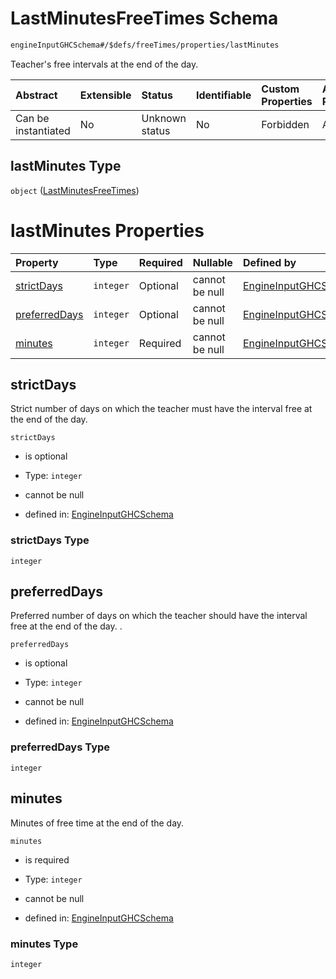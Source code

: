 # LastMinutesFreeTimes Schema

```txt
engineInputGHCSchema#/$defs/freeTimes/properties/lastMinutes
```

Teacher's free intervals at the end of the day.

| Abstract            | Extensible | Status         | Identifiable | Custom Properties | Additional Properties | Access Restrictions | Defined In                                                        |
| :------------------ | :--------- | :------------- | :----------- | :---------------- | :-------------------- | :------------------ | :---------------------------------------------------------------- |
| Can be instantiated | No         | Unknown status | No           | Forbidden         | Allowed               | none                | [ghc.schema.json*](../out/ghc.schema.json "open original schema") |

## lastMinutes Type

`object` ([LastMinutesFreeTimes](ghc-defs-freetimes-properties-lastminutesfreetimes.md))

# lastMinutes Properties

| Property                        | Type      | Required | Nullable       | Defined by                                                                                                                                                                                     |
| :------------------------------ | :-------- | :------- | :------------- | :--------------------------------------------------------------------------------------------------------------------------------------------------------------------------------------------- |
| [strictDays](#strictdays)       | `integer` | Optional | cannot be null | [EngineInputGHCSchema](ghc-defs-freetimes-properties-lastminutesfreetimes-properties-strictdays.md "engineInputGHCSchema#/$defs/freeTimes/properties/lastMinutes/properties/strictDays")       |
| [preferredDays](#preferreddays) | `integer` | Optional | cannot be null | [EngineInputGHCSchema](ghc-defs-freetimes-properties-lastminutesfreetimes-properties-preferreddays.md "engineInputGHCSchema#/$defs/freeTimes/properties/lastMinutes/properties/preferredDays") |
| [minutes](#minutes)             | `integer` | Required | cannot be null | [EngineInputGHCSchema](ghc-defs-freetimes-properties-lastminutesfreetimes-properties-minutes.md "engineInputGHCSchema#/$defs/freeTimes/properties/lastMinutes/properties/minutes")             |

## strictDays

Strict number of days on which the teacher must have the interval free at the end of the day.

`strictDays`

*   is optional

*   Type: `integer`

*   cannot be null

*   defined in: [EngineInputGHCSchema](ghc-defs-freetimes-properties-lastminutesfreetimes-properties-strictdays.md "engineInputGHCSchema#/$defs/freeTimes/properties/lastMinutes/properties/strictDays")

### strictDays Type

`integer`

## preferredDays

Preferred number of days on which the teacher should have the interval free at the end of the day. .

`preferredDays`

*   is optional

*   Type: `integer`

*   cannot be null

*   defined in: [EngineInputGHCSchema](ghc-defs-freetimes-properties-lastminutesfreetimes-properties-preferreddays.md "engineInputGHCSchema#/$defs/freeTimes/properties/lastMinutes/properties/preferredDays")

### preferredDays Type

`integer`

## minutes

Minutes of free time at the end of the day.

`minutes`

*   is required

*   Type: `integer`

*   cannot be null

*   defined in: [EngineInputGHCSchema](ghc-defs-freetimes-properties-lastminutesfreetimes-properties-minutes.md "engineInputGHCSchema#/$defs/freeTimes/properties/lastMinutes/properties/minutes")

### minutes Type

`integer`
